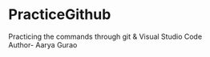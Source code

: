 # PracticeGithub
Practicing the commands through git &amp; Visual Studio Code
<br>
Author- Aarya Gurao
